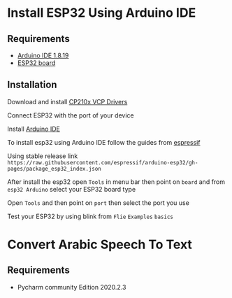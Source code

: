 # Install ESP32 Using Arduino IDE


## Requirements

* [Arduino IDE 1.8.19](https://www.arduino.cc/en/software)
* [ESP32 board](https://www.espressif.com/en/products/devkits)


## Installation

Download and install 
[CP210x VCP Drivers](https://www.silabs.com/developers/usb-to-uart-bridge-vcp-drivers)

Connect ESP32 with the port of your device 

Install [Arduino IDE](https://www.arduino.cc/en/software)

To install esp32 using Arduino IDE follow the guides from [espressif](https://github.com/espressif/arduino-esp32/blob/master/docs/source/installing.rst)

Using stable release link 
```https://raw.githubusercontent.com/espressif/arduino-esp32/gh-pages/package_esp32_index.json```

After install the esp32 open `Tools` in menu bar then point on `board` and from `esp32 Arduino` select your ESP32 board type

Open `Tools` and then point on `port` then select the port you use

Test your ESP32 by using blink from `Flie` `Examples` `basics`




# Convert Arabic Speech To Text


## Requirements

* Pycharm community Edition 2020.2.3



